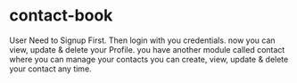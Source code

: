 # contact-book
User Need to Signup First.
Then login with you credentials.
now you can view, update & delete your Profile.
you have another module called contact where you can manage your contacts
you can create, view, update & delete your contact any time.
